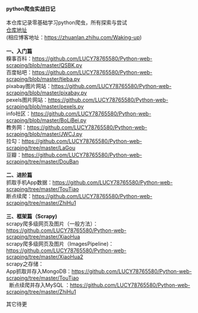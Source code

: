 **python爬虫实战日记**</br>
</br>
本仓库记录零基础学习python爬虫，所有探索与尝试</br>
[仓库地址](https://github.com/LUCY78765580/Python-web-scraping)</br>
(相应博客地址：https://zhuanlan.zhihu.com/Waking-up)</br>
</br>
**一、入门篇**</br>
糗事百科：https://github.com/LUCY78765580/Python-web-scraping/blob/master/QSBK.py</br>
百度帖吧：https://github.com/LUCY78765580/Python-web-scraping/blob/master/tieba.py</br>
pixabay图片网站：https://github.com/LUCY78765580/Python-web-scraping/blob/master/pixabay.py</br>
pexels图片网站：https://github.com/LUCY78765580/Python-web-scraping/blob/master/pexels.py</br>
info社区：https://github.com/LUCY78765580/Python-web-scraping/blob/master/BoLiBei.py</br>
教务网：https://github.com/LUCY78765580/Python-web-scraping/blob/master/JWCJ.py</br>
拉勾：https://github.com/LUCY78765580/Python-web-scraping/tree/master/LaGou</br>
豆瓣：https://github.com/LUCY78765580/Python-web-scraping/tree/master/DouBan</br>
</br>
**二、进阶篇**</br>
抓取手机App数据：https://github.com/LUCY78765580/Python-web-scraping/tree/master/TouTiao</br>
断点续爬：https://github.com/LUCY78765580/Python-web-scraping/tree/master/ZhiHu1
</br>
</br>
**三、框架篇（Scrapy)**</br>
scrapy爬多级网页及图片（一般方法）：https://github.com/LUCY78765580/Python-web-scraping/tree/master/XiaoHua</br>
scrapy爬多级网页及图片（ImagesPipeline)：https://github.com/LUCY78765580/Python-web-scraping/tree/master/XiaoHua2</br>
scrapy之存储：</br>
    App抓取并存入MongoDB：https://github.com/LUCY78765580/Python-web-scraping/tree/master/TouTiao</br>
    断点续爬并存入MySQL ：https://github.com/LUCY78765580/Python-web-scraping/tree/master/ZhiHu1 </br>

其它待更
